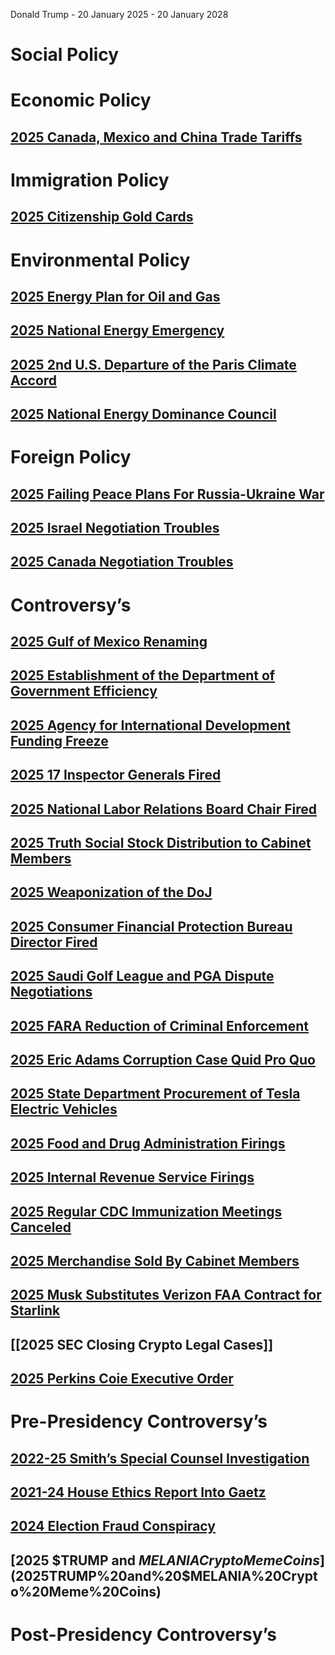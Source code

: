 Donald Trump - 20 January 2025 - 20 January 2028
# Social Policy

# Economic Policy
## [2025 Canada, Mexico and China Trade Tariffs](2025%20Canada,%20Mexico%20and%20China%20Trade%20Tariffs)

# Immigration Policy
## [2025 Citizenship Gold Cards](2025%20Citizenship%20Gold%20Cards)

# Environmental Policy
## [2025 Energy Plan for Oil and Gas](2025%20Energy%20Plan%20for%20Oil%20and%20Gas)
## [2025 National Energy Emergency](2025%20National%20Energy%20Emergency)
## [2025 2nd U.S. Departure of the Paris Climate Accord](2025%202nd%20U.S.%20Departure%20of%20the%20Paris%20Climate%20Accord)
## [2025 National Energy Dominance Council](2025%20National%20Energy%20Dominance%20Council)
# Foreign Policy
## [2025 Failing Peace Plans For Russia-Ukraine War](2025%20Failing%20Peace%20Plans%20For%20Russia-Ukraine%20War)
## [2025 Israel Negotiation Troubles](2025%20Israel%20Negotiation%20Troubles)
## [2025 Canada Negotiation Troubles](2025%20Canada%20Negotiation%20Troubles)
# Controversy’s
## [2025 Gulf of Mexico Renaming](2025%20Gulf%20of%20Mexico%20Renaming)
## [2025 Establishment of the Department of Government Efficiency](2025%20Establishment%20of%20the%20Department%20of%20Government%20Efficiency)
## [2025 Agency for International Development Funding Freeze](2025%20Agency%20for%20International%20Development%20Funding%20Freeze)
## [2025 17 Inspector Generals Fired](2025%2017%20Inspector%20Generals%20Fired)
## [2025 National Labor Relations Board Chair Fired](2025%20National%20Labor%20Relations%20Board%20Chair%20Fired)
## [2025 Truth Social Stock Distribution to Cabinet Members](2025%20Truth%20Social%20Stock%20Distribution%20to%20Cabinet%20Members)
## [2025 Weaponization of the DoJ](2025%20Weaponization%20of%20the%20DoJ)
## [2025 Consumer Financial Protection Bureau Director Fired](2025%20Consumer%20Financial%20Protection%20Bureau%20Director%20Fired)
## [2025 Saudi Golf League and PGA Dispute Negotiations](2025%20Saudi%20Golf%20League%20and%20PGA%20Dispute%20Negotiations)
## [2025 FARA Reduction of Criminal Enforcement](2025%20FARA%20Reduction%20of%20Criminal%20Enforcement)

## [2025 Eric Adams Corruption Case Quid Pro Quo](2025%20NY%20Mayor%20Eric%20Adams%20Corruption%20Case%20Dismissal)
## [2025 State Department Procurement of Tesla Electric Vehicles](2025%20State%20Department%20Procurement%20of%20Tesla%20Electric%20Vehicles)
## [2025 Food and Drug Administration Firings](2025%20Food%20and%20Drug%20Administration%20Firings)
## [2025 Internal Revenue Service Firings](2025%20Internal%20Revenue%20Service%20Firings)
## [2025 Regular CDC Immunization Meetings Canceled](2025%20Regular%20CDC%20Immunization%20Meetings%20Canceled)
## [2025 Merchandise Sold By Cabinet Members](2025%20Merchandise%20Sold%20By%20Cabinet%20Members)
## [2025 Musk Substitutes Verizon FAA Contract for Starlink](2025%20Musk%20Substitutes%20Verizon%20FAA%20Contract%20for%20Starlink)
## [[2025 SEC Closing Crypto Legal Cases]]
## [2025 Perkins Coie Executive Order](2025%20Perkins%20Coie%20Executive%20Order)


# Pre-Presidency Controversy’s
## [2022-25 Smith’s Special Counsel Investigation](2022-25%20Smith’s%20Special%20Counsel%20Investigation)
## [2021-24 House Ethics Report Into Gaetz](2021-24%20House%20Ethics%20Report%20Into%20Gaetz)
## [2024 Election Fraud Conspiracy](2024%20Election%20Fraud%20Conspiracy)
## [2025 $TRUMP and $MELANIA Crypto Meme Coins](2025%20$TRUMP%20and%20$MELANIA%20Crypto%20Meme%20Coins)
# Post-Presidency Controversy’s
